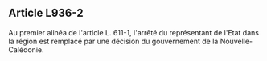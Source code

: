 Article L936-2
----
Au premier alinéa de l'article L. 611-1, l'arrêté du représentant de l'Etat dans
la région est remplacé par une décision du gouvernement de la
Nouvelle-Calédonie.

